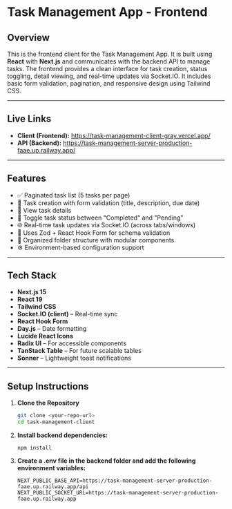 # Task Management App - Frontend

## Overview

This is the frontend client for the Task Management App. It is built using **React** with **Next.js** and communicates with the backend API to manage tasks. The frontend provides a clean interface for task creation, status toggling, detail viewing, and real-time updates via Socket.IO. It includes basic form validation, pagination, and responsive design using Tailwind CSS.

---

## Live Links

- **Client (Frontend):** https://task-management-client-gray.vercel.app/
- **API (Backend):** https://task-management-server-production-faae.up.railway.app/

---

## Features

- ✅ Paginated task list (5 tasks per page)
- 📝 Task creation with form validation (title, description, due date)
- 📄 View task details
- 🔁 Toggle task status between "Completed" and "Pending"
- 🌐 Real-time task updates via Socket.IO (across tabs/windows)
- 🚀 Uses Zod + React Hook Form for schema validation
- 🔧 Organized folder structure with modular components
- ⚙️ Environment-based configuration support

---

## Tech Stack

- **Next.js 15**
- **React 19**
- **Tailwind CSS**
- **Socket.IO (client)** – Real-time sync
- **React Hook Form** 
- **Day.js** – Date formatting
- **Lucide React Icons**
- **Radix UI** – For accessible components
- **TanStack Table** – For future scalable tables
- **Sonner** – Lightweight toast notifications

---

## Setup Instructions

1. **Clone the Repository**

   ```bash
   git clone <your-repo-url>
   cd task-management-client

2. **Install backend dependencies:**
    ``` 
    npm install

3. **Create a .env file in the backend folder and add the following environment variables:**
    ``` 
    NEXT_PUBLIC_BASE_API=https://task-management-server-production-faae.up.railway.app/api
    NEXT_PUBLIC_SOCKET_URL=https://task-management-server-production-faae.up.railway.app
